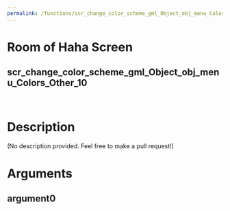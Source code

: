 ```yaml
---
permalink: /functions/scr_change_color_scheme_gml_Object_obj_menu_Colors_Other_10
---
```

# Room of Haha Screen  
## scr_change_color_scheme_gml_Object_obj_menu_Colors_Other_10  
&nbsp;  
# Description  
(No description provided. Feel free to make a pull request!) 
&nbsp;  
# Arguments
## argument0

&nbsp;  


